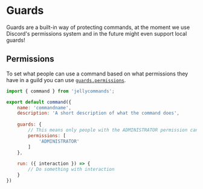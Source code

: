 # Guards

Guards are a built-in way of protecting commands, at the moment we use Discord's permissions system and in the future might even support local guards!

## Permissions

To set what people can use a command based on what permissions they have in a guild you can use [`guards.permissions`](/api/commands#guards).

```js
import { command } from 'jellycommands';

export default command({
    name: 'commandname',
    description: 'A short description of what the command does',
    
    guards: {
        // This means only people with the ADMINISTRATOR permission can use the command
        permissions: [
            'ADMINISTRATOR'
        ]
    },
    
    run: ({ interaction }) => {
        // Do something with interaction
    }
})
```
